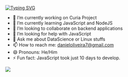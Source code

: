 [![Typing SVG](https://readme-typing-svg.herokuapp.com?size=24&color=3EB80B&width=404&lines=%3C+Hello%2C+I'm+Daniel+%2F%3E)](https://git.io/typing-svg)



- 🔭 I’m currently working on Curia Project
- 🌱 I’m currently learning JavaScript and NodeJS
- 👯 I’m looking to collaborate on backend applications
- 🤔 I’m looking for help with JavaScript
- 💬 Ask me about DataScience or Linux stuffs
- 📫 How to reach me: danieloliveira7@gmail.com
- 😄 Pronouns: He/Him
- ⚡ Fun fact: JavaScript took just 10 days to develop.

![](https://komarev.com/ghpvc/?username=dangrunger&color=green)

